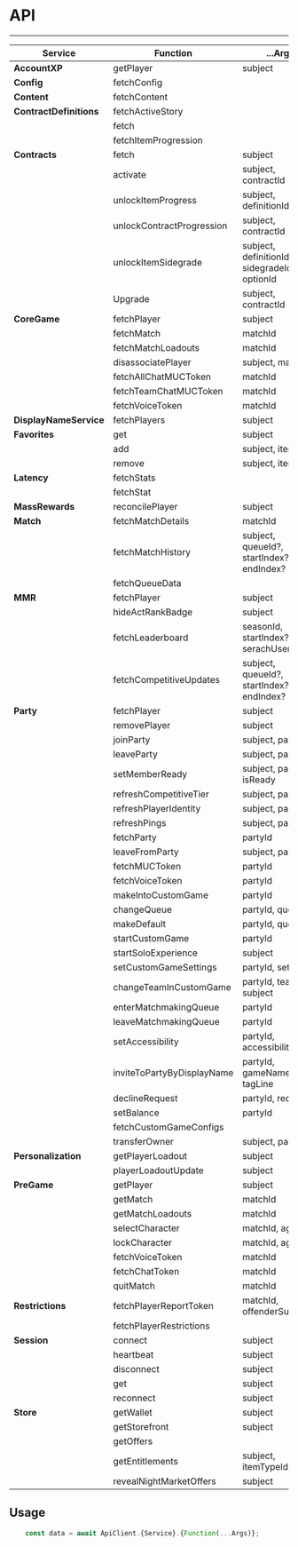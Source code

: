 # API

-----------

| Service                 | Function      | ...Args      |
| ----------------------- | ------------- | ------------ |
| **AccountXP**           | getPlayer | subject |
| **Config**              | fetchConfig |  |
| **Content**             | fetchContent |  |
| **ContractDefinitions** | fetchActiveStory |  |
|                         | fetch |  |
|                         | fetchItemProgression |  |
| **Contracts**           | fetch | subject |
|                         | activate | subject, contractId |
|                         | unlockItemProgress | subject, definitionId |
|                         | unlockContractProgression | subject, contractId |
|                         | unlockItemSidegrade | subject, definitionId, sidegradeId, optionId |
|                         | Upgrade | subject, contractId |
| **CoreGame**            | fetchPlayer | subject |
|                         | fetchMatch | matchId |
|                         | fetchMatchLoadouts | matchId |
|                         | disassociatePlayer | subject, matchId |
|                         | fetchAllChatMUCToken | matchId |
|                         | fetchTeamChatMUCToken | matchId |
|                         | fetchVoiceToken | matchId |
| **DisplayNameService**  | fetchPlayers | subject |
| **Favorites**           | get | subject |
|                         | add | subject, itemId |
|                         | remove | subject, itemId |
| **Latency**             | fetchStats |  |
|                         | fetchStat |  |
| **MassRewards**         | reconcilePlayer | subject |
| **Match**               | fetchMatchDetails | matchId |
|                         | fetchMatchHistory | subject, queueId?, startIndex?, endIndex? |
|                         | fetchQueueData |  |
| **MMR**                 | fetchPlayer | subject |
|                         | hideActRankBadge | subject |
|                         | fetchLeaderboard | seasonId, startIndex?, size?, serachUsername? |
|                         | fetchCompetitiveUpdates | subject, queueId?, startIndex?, endIndex? |
| **Party**               | fetchPlayer | subject |
|                         | removePlayer | subject |
|                         | joinParty | subject, partyId |
|                         | leaveParty | subject, partyId |
|                         | setMemberReady | subject, partyId, isReady |
|                         | refreshCompetitiveTier | subject, partyId |
|                         | refreshPlayerIdentity | subject, partyId |
|                         | refreshPings | subject, partyId |
|                         | fetchParty | partyId |
|                         | leaveFromParty | subject, partyId |
|                         | fetchMUCToken | partyId |
|                         | fetchVoiceToken | partyId |
|                         | makeIntoCustomGame | partyId |
|                         | changeQueue | partyId, queueId |
|                         | makeDefault | partyId, queueId |
|                         | startCustomGame | partyId |
|                         | startSoloExperience | subject |
|                         | setCustomGameSettings | partyId, settings |
|                         | changeTeamInCustomGame | partyId, team, subject |
|                         | enterMatchmakingQueue | partyId |
|                         | leaveMatchmakingQueue | partyId |
|                         | setAccessibility | partyId, accessibility |
|                         | inviteToPartyByDisplayName | partyId, gameName, tagLine |
|                         | declineRequest | partyId, requestId |
|                         | setBalance | partyId |
|                         | fetchCustomGameConfigs |  |
|                         | transferOwner | subject, partyId |
| **Personalization**     | getPlayerLoadout | subject |
|                         | playerLoadoutUpdate | subject |
| **PreGame**             | getPlayer | subject |
|                         | getMatch | matchId |
|                         | getMatchLoadouts | matchId |
|                         | selectCharacter | matchId, agentId |
|                         | lockCharacter | matchId, agentId |
|                         | fetchVoiceToken | matchId |
|                         | fetchChatToken | matchId |
|                         | quitMatch | matchId |
| **Restrictions**        | fetchPlayerReportToken | matchId, offenderSubject |
|                         | fetchPlayerRestrictions |  |
| **Session**             | connect | subject |
|                         | heartbeat | subject |
|                         | disconnect | subject |
|                         | get | subject |
|                         | reconnect | subject |
| **Store**               | getWallet | subject |
|                         | getStorefront | subject |
|                         | getOffers |  |
|                         | getEntitlements | subject, itemTypeId |
|                         | revealNightMarketOffers | subject |

## Usage

```typescript
    const data = await ApiClient.{Service}.{Function(...Args)};
```